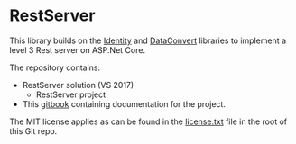 # RestServer

This library builds on the [Identity](https://github.com/joost-morsink/Identity) and [DataConvert](https://github.com/joost-morsink/DataConvert) libraries to implement a level 3 Rest server on ASP.Net Core.

The repository contains:
* RestServer solution (VS 2017)
  * RestServer project
* This [gitbook](http://www.gitbook.com) containing documentation for the project.

The MIT license applies as can be found in the [license.txt](../license.txt) file in the root of this Git repo.
